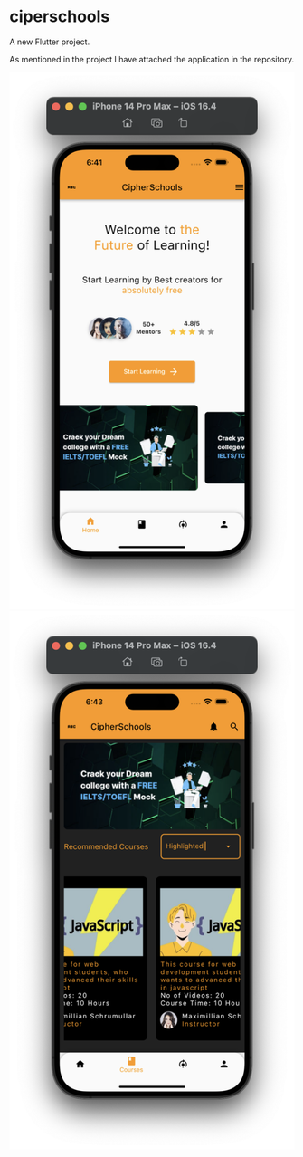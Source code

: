 # ciperschools

A new Flutter project.

As mentioned in the project I have attached the application in the repository.

![Screenshot1](Screenshot1.png)
![Screenshot2](Screenshot2.png)